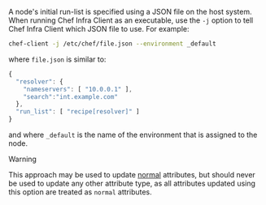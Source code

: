 A node's initial run-list is specified using a JSON file on the host
system. When running Chef Infra Client as an executable, use the `-j`
option to tell Chef Infra Client which JSON file to use. For example:

```bash
chef-client -j /etc/chef/file.json --environment _default
```

where `file.json` is similar to:

```javascript
{
  "resolver": {
    "nameservers": [ "10.0.0.1" ],
    "search":"int.example.com"
  },
  "run_list": [ "recipe[resolver]" ]
}
```

and where `_default` is the name of the environment that is assigned to
the node.

<div class="admonition-warning">

<p class="admonition-warning-title">Warning</p>

<div class="admonition-warning-text">

This approach may be used to update
[normal](/attributes.html#attribute-types) attributes, but should never
be used to update any other attribute type, as all attributes updated
using this option are treated as `normal` attributes.



</div>

</div>
